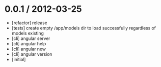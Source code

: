 
0.0.1 / 2012-03-25 
==================

  * [refactor] release
  * [tests] create empty /app/models dir to load successfully regardless of models existing
  * [cli] angular server <port>
  * [cli] angular help
  * [cli] angular new <project>
  * [cli] angular version
  * [initial]
